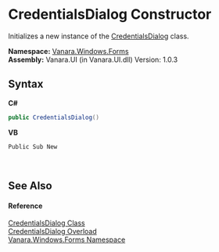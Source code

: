 # CredentialsDialog Constructor 
 

Initializes a new instance of the <a href="0ea84148-d3ea-46bf-71cf-f527775f6260">CredentialsDialog</a> class.

**Namespace:**&nbsp;<a href="c580cf52-4028-70db-28d0-f9b1abc03861">Vanara.Windows.Forms</a><br />**Assembly:**&nbsp;Vanara.UI (in Vanara.UI.dll) Version: 1.0.3

## Syntax

**C#**<br />
``` C#
public CredentialsDialog()
```

**VB**<br />
``` VB
Public Sub New
```

<br />

## See Also


#### Reference
<a href="0ea84148-d3ea-46bf-71cf-f527775f6260">CredentialsDialog Class</a><br /><a href="d14f924b-d4ac-d02e-acec-f1690d90ad16">CredentialsDialog Overload</a><br /><a href="c580cf52-4028-70db-28d0-f9b1abc03861">Vanara.Windows.Forms Namespace</a><br />